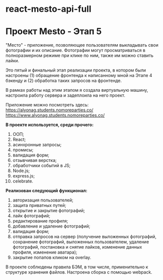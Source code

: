 # react-mesto-api-full
# Проект Mesto - Этап 5

"Место" - приложение, позволяющее пользователям выкладывать свои фотографии и их описание. Фотографии могут просматриваться в полноразмерном режиме при клике по ним, также им можно ставить лайки. 

Это пятый и финальный этап реализации проекта, в котором были настроены (1) обращение фронтенда к написанному мной на Этапе 4 бэкенду и (2) обработка таких запросов на фронтенде. 

В рамках работы над этим этапом я создала виртуальную машину, настроила работу сервера и задеплоила на него проект.

Приложение можно посмотреть здесь:
https://alyonag.students.nomoreparties.co/
https://www.alyonag.students.nomoreparties.co/

**В проекте используется, среди прочего:** 

1. ООП;
2. React;
3. асинхронные запросы;
4. промисы;
5. валидация форм;
6. отзывчивая верстка;
7. обработчики событий в JS;
8. Node.js;
9. express.js;
10. celebrate.

**Реализован следующий функционал:**

1. авторизация пользователей; 
2. защита приватных путей;
3. открытие и закрытие фотографий;
4. лайк фотографий;
5. редактирование профиля;
6. добавление и удаление фотографий;
7. валидация форм;
8. отправка запросов на сервер (получение выложенных фотографий, сохранение фотографий, выложенных пользователем, удаление фотографий, постановка и снятие лайков, изменение данных профиля, изменение аватара);
9. закрытие попапов кликом на overlay.
 

В проекте соблюдены правила БЭМ, в том числе, применительно к структуре хранения файлов.
Настроена сборка с помощью webpack.

